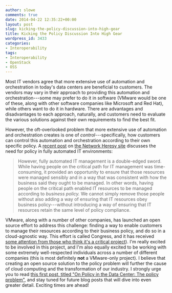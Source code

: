 ```yaml
---
author: slowe
comments: true
date: 2014-04-22 12:35:22+00:00
layout: post
slug: kicking-the-policy-discussion-into-high-gear
title: Kicking the Policy Discussion Into High Gear
wordpress_id: 3433
categories:
- Interoperability
tags:
- Interoperability
- OpenStack
- OSS
---
```


Most IT vendors agree that more extensive use of automation and orchestration in today's data centers are beneficial to customers. The vendors may vary in their approach to providing this automation and orchestration---some may prefer to do it in software (VMware would be one of these, along with other software companies like Microsoft and Red Hat), while others want to do it in hardware. There are advantages and disadvantages to each approach, naturally, and customers need to evaluate the various solutions against their own requirements to find the best fit.

However, the oft-overlooked problem that more extensive use of automation and orchestration creates is one of _control_---specifically, how customers can control this automation and orchestration according to their own specific policy. A [recent post](http://networkheresy.com/) on [the Network Heresy site](http://networkheresy.com/) discusses the need for policy in fully automated IT environments:

>However, fully automated IT management is a double-edged sword. While having people on the critical path for IT management was time-consuming, it provided an opportunity to ensure that those resources were managed sensibly and in a way that was consistent with how the business said they ought to be managed. In other words, having people on the critical path enabled IT resources to be managed according to _business policy._ We cannot simply remove those people without also adding a way of ensuring that IT resources obey business policy---without introducing a way of ensuring that IT resources retain the same level of policy compliance.

VMware, along with a number of other companies, has launched an open source effort to address this challenge: finding a way to enable customers to manage their resources according to their business policy, and do so in a cloud-agnostic way. This effort is called Congress, and it has received [some attention from those who think it's a critical project](http://sarob.com/2014/03/my-take-on-openstack-projects-congress-part-1-of-10/)). I'm really excited to be involved in this project, and I'm also equally excited to be working with some extremely well-respected individuals across a number of different companies (this is most definitely **not** a VMware-only project). I believe that creating an open source solution to the policy problem will further the cause of cloud computing and the transformation of our industry. I strongly urge you to read [this first post, titled "On Policy in the Data Center: The policy problem"](http://networkheresy.com/2014/04/22/on-policy-in-the-data-center-the-policy-problem/), and stay tuned for future blog posts that will dive into even greater detail. Exciting times are ahead!
